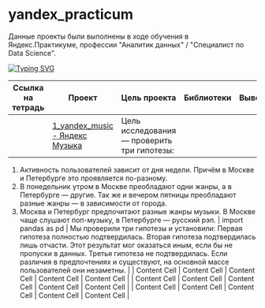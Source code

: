 # yandex_practicum

Данные проекты были выполнены в ходе обучения в Яндекс.Практикуме, профессии "Аналитик данных" / "Специалист по Data Science".

[![Typing SVG](https://readme-typing-svg.herokuapp.com?color=%2336BCF7&lines=The+projects+are+complete)](https://git.io/typing-svg)

| Ссылка на тетрадь  | Проект  | Цель проекта     | Библиотеки    | Выводы.       |
| ------------------ | ------------- |------------------| ------------- | ------------- |
|  | [1_yandex_music - Яндекс Музыка](./1_yandex_music/1_yandex_music.ipynb) | Цель исследования — проверить три гипотезы:
1. Активность пользователей зависит от дня недели. Причём в Москве и Петербурге это проявляется по-разному.
2. В понедельник утром в Москве преобладают одни жанры, а в Петербурге — другие. Так же и вечером пятницы преобладают разные жанры — в зависимости от города. 
3. Москва и Петербург предпочитают разные жанры музыки. В Москве чаще слушают поп-музыку, в Петербурге — русский рэп.     | import pandas as pd | Мы проверили три гипотезы и установили:
Первая гипотеза полностью подтвердилась.
Вторая гипотеза подтвердилась лишь отчасти. Этот результат мог оказаться иным, если бы не пропуски в данных.
Третья гипотеза не подтвердилась. Если различия в предпочтениях и существуют, на основной массе пользователей они незаметны.  |
| Content Cell       | Content Cell  | Content Cell     | Content Cell  | Content Cell  |
| Content Cell       | Content Cell  | Content Cell     | Content Cell  | Content Cell  |
| Content Cell       | Content Cell  | Content Cell     | Content Cell  | Content Cell  |
